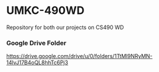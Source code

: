 # UMKC-490WD
Repository for both our projects on CS490 WD

### Google Drive Folder
https://drive.google.com/drive/u/0/folders/1TtMl9NRyMN-14lvJ17B4oQL8hhTc6Pj3
